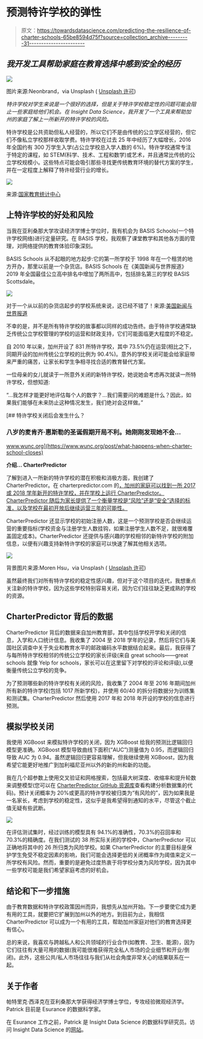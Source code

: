 # 预测特许学校的弹性

> 原文：<https://towardsdatascience.com/predicting-the-resilience-of-charter-schools-65be8594d75f?source=collection_archive---------31----------------------->

## *我开发工具帮助家庭在教育选择中感到安全的经历*

![](img/b2a5c5361f391145ad593a103520e7fc.png)

图片来源:Neonbrand，via Unsplash ( [Unsplash 许可](https://unsplash.com/license))

*特许学校对学生来说是一个很好的选择，但是关于特许学校稳定性的问题可能会阻止一些家庭给他们机会。在 Insight Data Science，我开发了一个工具来帮助加州的家庭了解上一所新开的特许学校的风险。*

特许学校是公共资助但私人经营的，所以它们不是由传统的公立学区经营的，但它们不像私立学校那样收取学费。特许学校在过去 25 年中经历了大幅增长，2016 年全国约有 300 万学生入学(占公立学校总入学人数的 6%)。特许学校通常专注于特定的课程，如 STEM(科学、技术、工程和数学)或艺术，并且通常比传统的公立学校规模小。这些特点可能会吸引那些寻找更传统教育环境的替代方案的学生，并在一定程度上解释了特许经营行业的增长。

![](img/1674491918c507165b85e437a5484019.png)

来源:[国家教育统计中心](https://nces.ed.gov/programs/coe/indicator_cgb.asp)

## 上特许学校的好处和风险

当我在亚利桑那大学攻读经济学博士学位时，我有机会为 BASIS Schools(一个特许学校网络)进行定量研究。在 BASIS 学校，我观察了课堂教学和其他各方面的管理，对网络提供的教育体验印象深刻。

BASIS Schools 从不起眼的地方起步:它的第一所学校于 1998 年在一个租赁的地方开办，那里以前是一个杂货店。BASIS Schools 在《美国新闻与世界报道》2019 年全国最佳公立高中排名中增加了两所高中，包括排名第三的学校 BASIS Scottsdale。

![](img/3c3c37a71aaf852602c365678b425d81.png)

对于一个从以前的杂货店起步的学校系统来说，这已经不错了！来源:[美国新闻与世界报道](https://www.usnews.com/education/best-high-schools/national-rankings)

不幸的是，并不是所有特许学校的故事都以同样的成功告终。由于特许学校通常缺乏传统公立学校管理的学校的运营和财政支持，它们可能面临更大程度的不稳定。

自 2010 年以来，加州开设了 831 所特许学校，其中 73.5%仍在运营(相比之下，同期开设的加州传统公立学校的比例为 90.4%)。意外的学校关闭可能会给家庭带来严重的痛苦，让家长和学生争相寻找合适的教育替代方案。

一位母亲的女儿就读于一所意外关闭的新特许学校，她说她会考虑再次就读一所特许学校，但想知道:

“…我怎样才能更好地评估每个人的数字？…我们需要问的难题是什么？因此，如果我们能够在未来防止这种情况发生，我们绝对会这样做。”

[](https://www.wunc.org/post/what-happens-when-charter-school-closes) [## 特许学校关闭后会发生什么？

### 八岁的麦肯齐·惠斯勒的圣诞假期开局不利。她刚刚发现她不会…

www.wunc.org](https://www.wunc.org/post/what-happens-when-charter-school-closes) 

**介绍… CharterPredictor**

了解到进入一所新的特许学校的潜在积极和消极方面，我创建了 CharterPredictor。在 charterpredictor.com 的[，加州的家庭可以找到一所 2017 或 2018 学年新开的特许学校，并在学校上运行 CharterPredictor。CharterPredictor 随后为家长提供了一个衡量学校是“风险”还是“安全”选择的标准，以及学校在最初开放后继续运营三年的可能性。](http://charterpredictor.com)

CharterPredictor 还显示学校的初始注册人数，这是一个预测学校是否会继续运营的重要指标(学校资金与注册学生人数挂钩，如果注册学生人数不足，就很难覆盖固定成本)。CharterPredictor 还提供与感兴趣的学校相邻的新特许学校的附加信息，以便有兴趣支持新特许学校的家庭可以快速了解其他相关选项。

![](img/48aef8487b4dd9b19f5499b87cd634e3.png)

背景图片来源:Moren Hsu，via Unsplash ( [Unsplash 许可](https://unsplash.com/license))

虽然最终我们对所有特许学校的稳定性感兴趣，但对于这个项目的迭代，我想重点关注新的特许学校，因为这些学校特别容易关闭，因为它们往往缺乏更成熟的学校的资源。

## CharterPredictor 背后的数据

CharterPredictor 背后的数据来自加州教育部，其中包括学校开学和关闭的信息，入学和人口统计信息。我收集了 2004 至 2018 学年的记录，然后将它们与美国社区调查中关于失业和教育水平的邮政编码水平数据结合起来。最后，我获得了与每所特许学校相邻的传统公立学校的家长评级(来自 great schools——great schools 就像 Yelp for schools，家长可以在这里留下对学校的评论和评级),以便衡量传统公立学校的竞争。

为了预测哪些新的特许学校有关闭的风险，我收集了 2004 年至 2016 年期间加州所有新的特许学校(包括 1017 所新学校)，并使用 60/40 的拆分将数据分为训练集和测试集。CharterPredictor 然后使用 2017 年和 2018 年开设的学校的信息进行预测。

## 模拟学校关闭

我使用 XGBoost 来模拟特许学校的关闭，因为 XGBoost 给我的预测比逻辑回归模型更准确。XGBoost 模型导致曲线下面积(“AUC”)测量值为 0.95，而逻辑回归导致 AUC 为 0.94。虽然逻辑回归更容易理解，但我继续使用 XGBoost，因为我希望它能更好地推广到加利福尼亚州以外的新的州和新的功能。

我在几个超参数上使用交叉验证和网格搜索，包括最大树深度、收缩率和提升轮数来调整模型(您可以在 [CharterPredictor GitHub 资源库](https://github.com/pjcizek/Charter-Predictor)查看构建分析数据集的代码)。预计关闭概率为 20%或更高的特许学校被归类为“有风险的”，因为如果我是一名家长，考虑到学校的稳定性，这似乎是我希望得到通知的水平，尽管这个截止值无疑有些武断。

![](img/dab6b8c4a6a1e9e8985d0c86c17abaad.png)

在评估测试集时，经过训练的模型具有 94.1%的准确性，70.3%的召回率和 70.3%的精确度。在我们测试的 38 所实际关闭的学校中，CharterPredictor 可以正确地将其中的 26 所归类为风险学校。如果 CharterPredictor 的主要目标是保护学生免受不稳定因素的影响，我们可能会选择更低的关闭概率作为阈值来定义一所学校有风险。然而，重要的是避免过度热衷于将学校分类为风险学校，因为其中一些学校可能是我们希望家庭考虑的好机会。

## 结论和下一步措施

由于教育数据和特许学校政策因州而异，我想先从加州开始。下一步要使它成为更有用的工具，就要把它扩展到加州以外的地方。到目前为止，我相信 CharterPredictor 可以成为一个有用的工具，帮助加州家庭对他们的教育选择更有信心。

总的来说，我喜欢与跨越私人和公共领域的行业合作(如教育、卫生、能源)，因为它们往往有大量可用的数据(我可能很难获得完全私人市场的企业细节和开业/倒闭)。此外，这些公共/私人市场往往与我们从社会角度非常关心的结果联系在一起。

## 关于作者

帕特里克·西泽克在亚利桑那大学获得经济学博士学位，专攻经验微观经济学。Patrick 目前是 Esurance 的数据科学家。

在 Esurance 工作之前，Patrick 是 Insight Data Science 的数据科学研究员。访问 Insight Data Science 的[网站](https://www.insightdatascience.com/)。